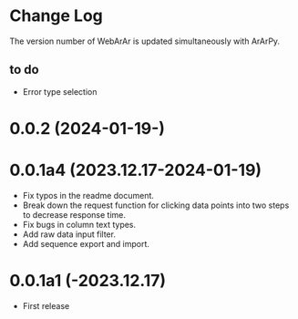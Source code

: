# Change Log

The version number of WebArAr is updated simultaneously with ArArPy.

## to do

* Error type selection 


# 0.0.2 (2024-01-19-)


# 0.0.1a4 (2023.12.17-2024-01-19)

* Fix typos in the readme document.
* Break down the request function for clicking data points into two steps to decrease response time.
* Fix bugs in column text types.
* Add raw data input filter.
* Add sequence export and import.

# 0.0.1a1 (-2023.12.17)

* First release
